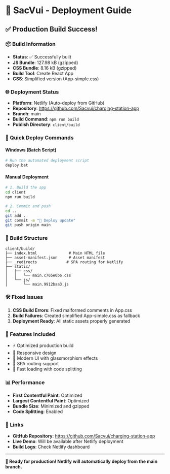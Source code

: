 # 🚀 SacVui - Deployment Guide

## ✅ Production Build Success!

### 📦 Build Information
- **Status**: ✅ Successfully built
- **JS Bundle**: 127.98 kB (gzipped)
- **CSS Bundle**: 8.16 kB (gzipped)
- **Build Tool**: Create React App
- **CSS**: Simplified version (App-simple.css)

### 🌐 Deployment Status
- **Platform**: Netlify (Auto-deploy from GitHub)
- **Repository**: https://github.com/Sacvui/charging-station-app
- **Branch**: main
- **Build Command**: `npm run build`
- **Publish Directory**: `client/build`

### 🔧 Quick Deploy Commands

#### Windows (Batch Script)
```bash
# Run the automated deployment script
deploy.bat
```

#### Manual Deployment
```bash
# 1. Build the app
cd client
npm run build

# 2. Commit and push
cd ..
git add .
git commit -m "🚀 Deploy update"
git push origin main
```

### 📁 Build Structure
```
client/build/
├── index.html              # Main HTML file
├── asset-manifest.json     # Asset manifest
├── _redirects             # SPA routing for Netlify
├── static/
│   ├── css/
│   │   └── main.c765e0b6.css
│   └── js/
│       └── main.9912baa3.js
```

### 🛠️ Fixed Issues
1. **CSS Build Errors**: Fixed malformed comments in App.css
2. **Build Failures**: Created simplified App-simple.css as fallback
3. **Deployment Ready**: All static assets properly generated

### 🌟 Features Included
- ⚡ Optimized production build
- 📱 Responsive design
- 🎨 Modern UI with glassmorphism effects
- 🔄 SPA routing support
- 🚀 Fast loading with code splitting

### 📊 Performance
- **First Contentful Paint**: Optimized
- **Largest Contentful Paint**: Optimized
- **Bundle Size**: Minimized and gzipped
- **Code Splitting**: Enabled

### 🔗 Links
- **GitHub Repository**: https://github.com/Sacvui/charging-station-app
- **Live Demo**: Will be available after Netlify deployment
- **Build Logs**: Check Netlify dashboard

---

**🎉 Ready for production! Netlify will automatically deploy from the main branch.**